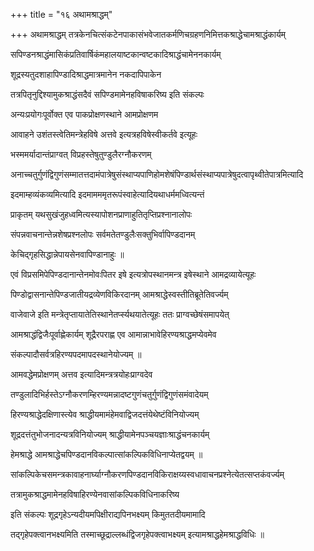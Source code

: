 +++
title = "१६ अथामश्राद्धम्"

+++
अथामश्राद्धम् तत्रकेनचित्संकटेनपाकासंभवेजातकर्मणिचग्रहणनिमित्तकश्राद्धेचामश्राद्धंकार्यम्

सपिण्डनश्राद्धंमासिकंप्रतिवार्षिकंमहालयाष्टकान्वष्टकादिश्राद्धंचामेननकार्यम्

शूद्रस्यतुदशाहापिण्डादिश्राद्धमात्रमानेन नकदापिपाकेन

तत्रपितृनुद्दिश्यामुकश्राद्धंसदैवं सपिण्डमामेनहविषाकरिष्य इति संकल्पः

अन्यःप्रयोगःपूर्वोक्त एव पाकप्रोक्षणस्थाने आमप्रोक्षणम

आवाहने उशंतस्त्वेतिमन्त्रेहविषे अत्तवे इत्यत्रहविषेस्वीकर्तवे इत्यूहः

भस्ममर्यादान्तंप्राग्वत् विप्रहस्तेषुतुण्डुलैरग्नौकरणम्

अनाच्चतुर्गुणंद्विगुणंसम्मातत्तदामंपात्रेषुसंस्थाप्यपाणिहोमशेषंपिण्डार्थसंस्थाप्यपात्रेषुदत्वापृथ्वीतेपात्रमित्यादि

इदमाम्हव्यंकव्यमित्यादि इदमामममृतरूपंस्वाहेत्यादियथाधर्ममध्वित्यन्तं

प्राकृतम् यथसुखंजुहध्वमित्यस्यापोशनप्राणाहुतितृप्तिप्रश्नानालोपः

संपन्नवाचनान्तेन्नशेषप्रश्नलोपः सर्वमतेतण्डुलैःसक्तुभिर्वापिण्डदानम्

केचिद्गृहसिद्धान्नेपायसेनवापिण्डानाहुः ॥

एवं विप्रसमिपेपिण्डदानान्तेनमोवःपितर इषे इत्यत्रोपस्थानमन्त्र इषेस्थाने आमद्रव्यायेत्यूहः

पिण्डोद्वासनान्तेपिण्डजातीयद्रव्येणविकिरदानम् आमश्राद्धेस्वस्तीतिब्रूतेतिवर्ज्यम्

वाजेवाजे इति मन्त्रेतृप्तायातेतिस्थानेतर्प्स्यथयातेत्यूहः ततः प्राग्वच्छेषंसमापयेत्

आमश्राद्धंद्विजैःपूर्वाह्णेकार्यम् शूद्रैरपराह्ण एव आमान्नाभावेहिरण्यश्राद्धमप्येवमेव

संकल्पादौसर्वत्रहिरण्यपदमापदस्थानेयोज्यम् ॥

आमवद्धेमप्रोक्षणम् अत्तव इत्यादिमन्त्रत्रयोहःप्राग्वदेव

तण्डुलादिभिर्हस्तेऽग्नौकरणम्हिरण्यमन्नादष्टगुणंचतुर्गुणंद्विगुणंसमंवादेयम्

हिरण्यश्राद्धेदक्षिणास्त्येव श्राद्धीयमामंहेमवाद्विजदत्तंयेथेष्टंविनियोज्यम्

शूद्रदत्तंतुभोजनादन्यत्रविनियोज्यम् श्राद्धीयामेनपञ्चयज्ञाःश्राद्धंचनकार्यम्

हेमश्राद्धे आमश्राद्धेचपिण्डदानविकल्पात्सांकल्पिकविधिनाप्येतद्वयम् ॥

सांकल्पिकेचसमन्त्रकावाहनार्घ्याग्नौकरणपिण्डदानविकिराक्षय्यस्वधावाचनप्रश्नेत्येतत्सप्तकंवर्ज्यम्

तत्रामुकश्राद्धमामेनहविषाहिरण्येनवासांकल्पिकविधिनाकरिष्य

इति संकल्पः शूद्रगृहेऽन्यदीयमपिक्षीराद्यपिनभक्ष्यम् किमुततदीयमामादि

तद्गृहेपक्त्वानभक्ष्यमिति तस्माच्छूद्राल्लब्धंद्विजगृहेपक्त्वाभक्ष्यम् इत्यामश्राद्धहेमश्राद्धविधिः ॥
